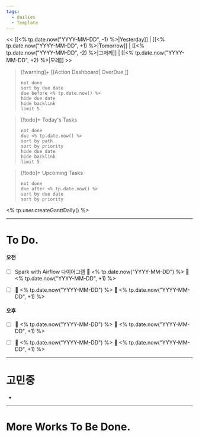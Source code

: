 ```yaml
---
tags:
  - dailies
  - Template
---
```

<< [[<% tp.date.now("YYYY-MM-DD", -1) %>|Yesterday]] | [[<% tp.date.now("YYYY-MM-DD", +1) %>|Tomorrow]] | [[<% tp.date.now("YYYY-MM-DD", -2) %>|그저께]] | [[<% tp.date.now("YYYY-MM-DD", +2) %>|모레]] >>

> [!warning]+ [[Action Dashboard| OverDue ]]
> ```tasks
> not done
> sort by due date
> due before <% tp.date.now() %>
> hide due date
> hide backlink
> limit 5
> ```

> [!todo]+ Today's Tasks
> ```tasks
> not done
> due <% tp.date.now() %>
> sort by path
> sort by priority
> hide due date
> hide backlink
> limit 5
> ```

> [!todo]+ Upcoming Tasks
> ```tasks  
> not done  
> due after <% tp.date.now() %>
> sort by due date
> sort by priority  

<% tp.user.createGanttDaily() %>

---

# To Do.

#### 오전
- [ ] Spark with Airflow 다이어그램 🛫 <% tp.date.now("YYYY-MM-DD") %> 📅 <% tp.date.now("YYYY-MM-DD", +1) %>
- [ ] 🛫 <% tp.date.now("YYYY-MM-DD") %> 📅 <% tp.date.now("YYYY-MM-DD", +1) %>


#### 오후
- [ ] 🛫 <% tp.date.now("YYYY-MM-DD") %> 📅 <% tp.date.now("YYYY-MM-DD", +1) %>
- [ ] 🛫 <% tp.date.now("YYYY-MM-DD") %> 📅 <% tp.date.now("YYYY-MM-DD", +1) %>


---

# 고민중
- 




---


# More Works To Be Done.


